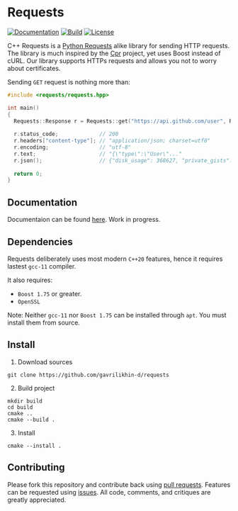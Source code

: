 # Requests
[![Documentation](https://img.shields.io/badge/docs-online-informational?label=Docs&style=flat&link=https://gavrilikhin-d.github.io/requests/)](https://gavrilikhin-d.github.io/requests/)
[![Build](https://github.com/gavrilikhin-d/requests/actions/workflows/build.yml/badge.svg?branch=master)](https://github.com/gavrilikhin-d/requests/actions/workflows/build.yml)
[![License](https://img.shields.io/github/license/gavrilikhin-d/requests?label=License)](https://github.com/gavrilikhin-d/requests/blob/master/LICENSE)

C++ Requests is a [Python Requests](https://github.com/psf/requests) alike library for sending HTTP requests. The library is much inspired by the [Cpr](https://github.com/whoshuu/cpr) project, yet uses Boost instead of cURL. Our library supports HTTPs requests and allows you not to worry about certificates.

Sending `GET` request is nothing more than:
```c++
#include <requests/requests.hpp>

int main()
{
  Requests::Response r = Requests::get("https://api.github.com/user", Requests::Auth{"user", "pass"});
  
  r.status_code;             // 200
  r.headers["content-type"]; // "application/json; charset=utf8"
  r.encoding;                // "utf-8"
  r.text;                    // "{\"type\":\"User\"..."
  r.json();                  // {"disk_usage": 368627, "private_gists": 484, ...}
  
  return 0;
}
```

## Documentation

Documentaion can be found [here](https://gavrilikhin-d.github.io/requests/). Work in progress.

## Dependencies

Requests deliberately uses most modern `C++20` features, hence it requires lastest `gcc-11` compiler.

It also requires:
- `Boost 1.75` or greater.
- `OpenSSL`

Note: Neither  `gcc-11` nor `Boost 1.75` can be installed through `apt`. You must install them from source.

## Install

1. Download sources
```
git clone https://github.com/gavrilikhin-d/requests
```
2. Build project
```
mkdir build
cd build
cmake ..
cmake --build .
```
3. Install
```
cmake --install .
```

## Contributing
Please fork this repository and contribute back using [pull requests](https://github.com/gavrilikhin-d/requests/pulls). Features can be requested using [issues](https://github.com/gavrilikhin-d/requests/issues). All code, comments, and critiques are greatly appreciated.
